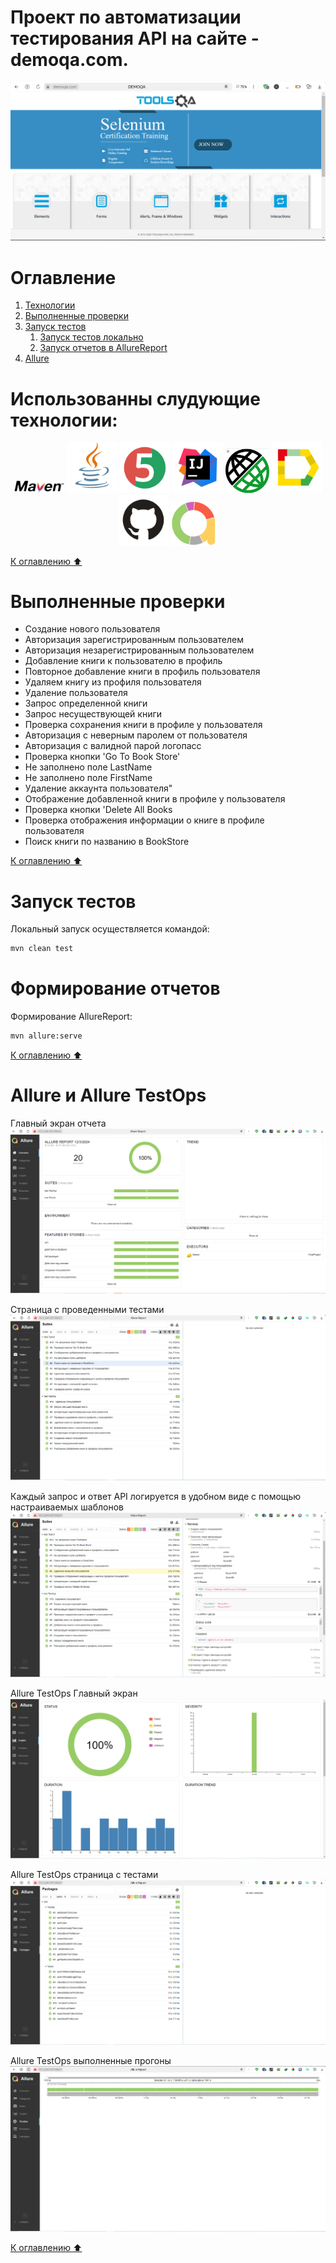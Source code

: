 # Проект по автоматизации тестирования API на сайте - demoqa.com.
<img title="Main Gage" src="src/test/resources/media/mainpage.PNG">

<a name="оглавление"></a>
# Оглавление
1. [Технологии](#технологии)
2. [Выполненные проверки](#проверки)
3. [Запуск тестов](#запуск_локально)
    1. [Запуск тестов локально](#запуск_локально)
    2. [Запуск отчетов в AllureReport](#формирование_отчетов)
4. [Allure](#Allure)

<a name="технологии"></a>
# Использованны слудующие технологии:
<p align="center">
<img width="16%" title="Maven" src="src/test/resources/media/maven-logo-black-on-white.png">
<img width="16%" title="Java" src="src/test/resources/media/Java.svg">
<img width="16%" title="JUnit5" src="src/test/resources/media/JUnit5.svg">
<img width="16%" title="IntelliJ IDEA" src="src/test/resources/media/Intelij_IDEA.svg">
<img width="14%" title="Rest Assured" src="src/test/resources/media/RestAssured.svg">
<img width="16%" title="Allure Report" src="src/test/resources/media/Allure_Report.svg">
<img width="16%" title="GitHub" src="src/test/resources/media/GitHub.svg">
<img width="15%" title="Allure TestOps" src="src/test/resources/media/Allure-logo.svg">
</p>

[К оглавлению ⬆](#оглавление)
<a name="проверки"></a>
# Выполненные проверки
- Создание нового пользователя
- Авторизация зарегистрированным пользователем
- Авторизация незарегистрированным пользователем
- Добавление книги к пользователю в профиль
- Повторное добавление книги  в профиль пользователя
- Удаляем книгу из профиля пользователя
- Удаление  пользователя
- Запрос определенной книги
- Запрос несуществующей книги
- Проверка сохранения книги в профиле у пользователя
- Авторизация  с неверным паролем от пользователя
- Авторизация с валидной парой логопасс
- Проверка кнопки 'Go To Book Store'
- Не заполнено поле LastName
- Не заполнено поле FirstName
- Удаление аккаунта пользователя"
- Отображение добавленной книги в профиле у пользователя
- Проверка кнопки 'Delete All Books
- Проверка отображения информации о книге в профиле пользователя
- Поиск книги по названию в BookStore

[К оглавлению ⬆](#оглавление)
<a name="запуск_локально"></a>
# Запуск тестов
Локальный запуск осуществляется командой: 
```sh
mvn clean test
```
<a name="формирование_отчетов"></a>
# Формирование отчетов
Формирование AllureReport:
```sh
mvn allure:serve
```
[К оглавлению ⬆](#оглавление)
<a name="Allure"></a>
# Allure и Allure TestOps
Главный экран отчета
![](src/test/resources/media/11.PNG)

Страница с проведенными тестами
![](src/test/resources/media/22.PNG)

Каждый запрос и ответ API логируется в удобном виде с помощью настраиваемых шаблонов
![](src/test/resources/media/33.PNG)

Allure TestOps Главный экран
![](src/test/resources/media/44.PNG)

Allure TestOps страница с тестами
![](src/test/resources/media/55.PNG)

Allure TestOps выполненные прогоны
![](src/test/resources/media/66.PNG)

[К оглавлению ⬆](#оглавление)
